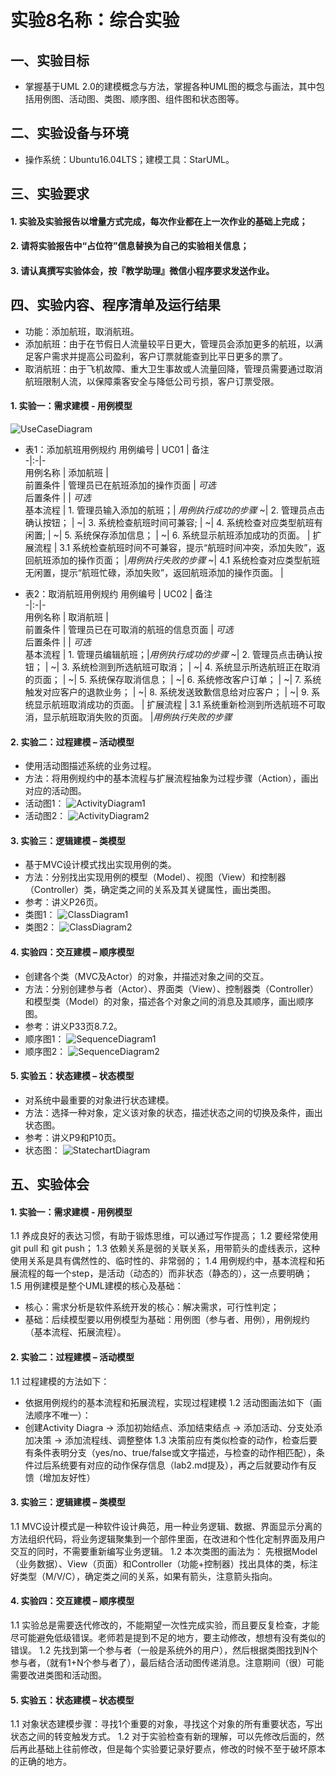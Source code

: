 # 实验8名称：综合实验

## 一、实验目标
- 掌握基于UML 2.0的建模概念与方法，掌握各种UML图的概念与画法，其中包括用例图、活动图、类图、顺序图、组件图和状态图等。

## 二、实验设备与环境
- 操作系统：Ubuntu16.04LTS；建模工具：StarUML。

## 三、实验要求

#### 1. 实验及实验报告以增量方式完成，每次作业都在上一次作业的基础上完成；

#### 2. 请将实验报告中“占位符”信息替换为自己的实验相关信息；

#### 3. 请认真撰写实验体会，按『教学助理』微信小程序要求发送作业。

## 四、实验内容、程序清单及运行结果

- 功能：添加航班，取消航班。
- 添加航班：由于在节假日人流量较平日更大，管理员会添加更多的航班，以满足客户需求并提高公司盈利，客户订票就能查到比平日更多的票了。
- 取消航班：由于飞机故障、重大卫生事故或人流量回降，管理员需要通过取消航班限制人流，以保障乘客安全与降低公司亏损，客户订票受限。

#### 1. 实验一：需求建模 - 用例模型
![UseCaseDiagram](./lab2_UseCaseDiagram.jpg)

- 表1：添加航班用例规约
用例编号  | UC01 | 备注  
-|:-|-  
用例名称  |  添加航班 |   
前置条件  |  管理员已在航班添加的操作页面   | *可选*   
后置条件  |     | *可选*   
基本流程  | 1. 管理员输入添加的航班；| *用例执行成功的步骤*
~| 2. 管理员点击确认按钮； |
~| 3. 系统检查航班时间可兼容;  |
~| 4. 系统检查对应类型航班有闲置;  |
~| 5. 系统保存添加信息；  |
~| 6. 系统显示航班添加成功的页面。 |
扩展流程  | 3.1 系统检查航班时间不可兼容，提示“航班时间冲突，添加失败”，返回航班添加的操作页面；  |*用例执行失败的步骤*
~| 4.1 系统检查对应类型航班无闲置，提示“航班忙碌，添加失败”，返回航班添加的操作页面。 |

- 表2：取消航班用例规约
用例编号  | UC02 | 备注  
-|:-|-  
用例名称  |  取消航班 |   
前置条件  |  管理员已在可取消的航班的信息页面   | *可选*   
后置条件  |     | *可选*   
基本流程  | 1. 管理员编辑航班；|*用例执行成功的步骤* 
~| 2. 管理员点击确认按钮；  |
~| 3. 系统检测到所选航班可取消；  |
~| 4. 系统显示所选航班正在取消的页面；  | 
~| 5. 系统保存取消信息；  |
~| 6. 系统修改客户订单；  |
~| 7. 系统触发对应客户的退款业务；  |
~| 8. 系统发送致歉信息给对应客户；  |
~| 9. 系统显示航班取消成功的页面。  |
扩展流程  | 3.1 系统重新检测到所选航班不可取消，显示航班取消失败的页面。 |*用例执行失败的步骤* 

#### 2. 实验二：过程建模 – 活动模型
- 使用活动图描述系统的业务过程。
- 方法：将用例规约中的基本流程与扩展流程抽象为过程步骤（Action），画出对应的活动图。
- 活动图1：
![ActivityDiagram1](./lab3_ActivityDiagram1.png)
- 活动图2：
![ActivityDiagram2](./lab3_ActivityDiagram2.png)

#### 3. 实验三：逻辑建模 – 类模型
- 基于MVC设计模式找出实现用例的类。
- 方法：分别找出实现用例的模型（Model）、视图（View）和控制器（Controller）类，确定类之间的关系及其关键属性，画出类图。
- 参考：讲义P26页。
- 类图1：
![ClassDiagram1](./lab4_5_ClassDiagram1.png)
- 类图2：
![ClassDiagram2](./lab4_5_ClassDiagram2.png)

#### 4. 实验四：交互建模 – 顺序模型
- 创建各个类（MVC及Actor）的对象，并描述对象之间的交互。
- 方法：分别创建参与者（Actor）、界面类（View）、控制器类（Controller）和模型类（Model）的对象，描述各个对象之间的消息及其顺序，画出顺序图。
- 参考：讲义P33页8.7.2。
- 顺序图1：
![SequenceDiagram1](./lab6_SequenceDiagram1.png)
- 顺序图2：
![SequenceDiagram2](./lab6_SequenceDiagram2.png)

#### 5. 实验五：状态建模 – 状态模型
- 对系统中最重要的对象进行状态建模。
- 方法：选择一种对象，定义该对象的状态，描述状态之间的切换及条件，画出状态图。
- 参考：讲义P9和P10页。
- 状态图：
![StatechartDiagram](./lab7_StatechartDiagram.png)

## 五、实验体会

#### 1. 实验一：需求建模 - 用例模型
1.1 养成良好的表达习惯，有助于锻炼思维，可以通过写作提高；
1.2 要经常使用git pull 和 git push；
1.3 依赖关系是弱的关联关系，用带箭头的虚线表示，这种使用关系是具有偶然性的、临时性的、非常弱的；
1.4 用例规约中，基本流程和拓展流程的每一个step，是活动（动态的）而非状态（静态的），这一点要明确；
1.5 用例建模是整个UML建模的核心及基础：  
- 核心：需求分析是软件系统开发的核心：解决需求，可行性判定；  
- 基础：后续模型要以用例模型为基础：用例图（参与者、用例），用例规约（基本流程、拓展流程）。  

#### 2. 实验二：过程建模 – 活动模型
1.1 过程建模的方法如下：
- 依据用例规约的基本流程和拓展流程，实现过程建模
1.2 活动图画法如下（画法顺序不唯一）：
- 创建Activity Diagra -> 添加初始结点、添加结束结点 -> 添加活动、分支处添加决策 -> 添加流程线、调整整体
1.3 决策前应有类似检查的动作，检查后要有条件表明分支（yes/no、true/false或文字描述，与检查的动作相匹配），条件过后系统要有对应的动作保存信息（lab2.md提及），再之后就要动作有反馈（增加友好性）

#### 3. 实验三：逻辑建模 – 类模型
1.1 MVC设计模式是一种软件设计典范，用一种业务逻辑、数据、界面显示分离的方法组织代码，将业务逻辑聚集到一个部件里面，在改进和个性化定制界面及用户交互的同时，不需要重新编写业务逻辑。
1.2 本次类图的画法为： 先根据Model（业务数据）、View（页面）和Controller（功能+控制器）找出具体的类，标注好类型（M/V/C），确定类之间的关系，如果有箭头，注意箭头指向。

#### 4. 实验四：交互建模 – 顺序模型
1.1 实验总是需要迭代修改的，不能期望一次性完成实验，而且要反复检查，才能尽可能避免低级错误。老师若是提到不足的地方，要主动修改，想想有没有类似的错误。
1.2 先找到第一个参与者（一般是系统外的用户），然后根据类图找到N个参与者，（就有1+N个参与者了），最后结合活动图传递消息。注意期间（很）可能需要改进类图和活动图。

#### 5. 实验五：状态建模 – 状态模型
1.1 对象状态建模步骤：寻找1个重要的对象，寻找这个对象的所有重要状态，写出状态之间的转变触发方式。
1.2 对于实验检查有新的理解，可以先修改后面的，然后再此基础上往前修改，但是每个实验要记录好要点，修改的时候不至于破坏原本的正确的地方。

